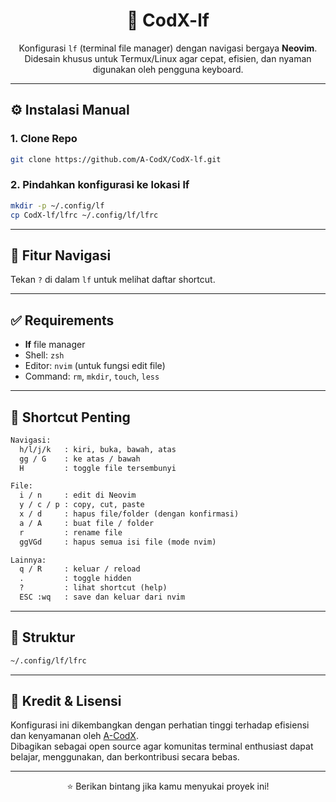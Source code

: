 <h1 align="center">🚀 CodX-lf</h1>

<p align="center">
Konfigurasi <code>lf</code> (terminal file manager) dengan navigasi bergaya <strong>Neovim</strong>. <br>
Didesain khusus untuk Termux/Linux agar cepat, efisien, dan nyaman digunakan oleh pengguna keyboard.
</p>

---

## ⚙️ Instalasi Manual

### 1. Clone Repo

```bash
git clone https://github.com/A-CodX/CodX-lf.git
```

### 2. Pindahkan konfigurasi ke lokasi lf

```bash
mkdir -p ~/.config/lf
cp CodX-lf/lfrc ~/.config/lf/lfrc
```

---

## 🧠 Fitur Navigasi

Tekan `?` di dalam `lf` untuk melihat daftar shortcut.

---

## ✅ Requirements

- **lf** file manager
- Shell: `zsh`
- Editor: `nvim` (untuk fungsi edit file)
- Command: `rm`, `mkdir`, `touch`, `less`

---

## 🧪 Shortcut Penting

```txt
Navigasi:
  h/l/j/k   : kiri, buka, bawah, atas
  gg / G    : ke atas / bawah
  H         : toggle file tersembunyi

File:
  i / n     : edit di Neovim
  y / c / p : copy, cut, paste
  x / d     : hapus file/folder (dengan konfirmasi)
  a / A     : buat file / folder
  r         : rename file
  ggVGd     : hapus semua isi file (mode nvim)

Lainnya:
  q / R     : keluar / reload
  .         : toggle hidden
  ?         : lihat shortcut (help)
  ESC :wq   : save dan keluar dari nvim
```

---

## 📂 Struktur

```bash
~/.config/lf/lfrc
```

---

## 🙌 Kredit & Lisensi

Konfigurasi ini dikembangkan dengan perhatian tinggi terhadap efisiensi dan kenyamanan oleh [A-CodX](https://github.com/A-CodX).  
Dibagikan sebagai open source agar komunitas terminal enthusiast dapat belajar, menggunakan, dan berkontribusi secara bebas.

---

<p align="center">
⭐ Berikan bintang jika kamu menyukai proyek ini!
</p>
